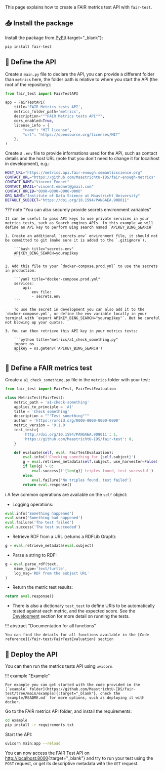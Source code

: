 This page explains how to create a FAIR metrics test API with `fair-test`.

## 📥 Install the package

Install the package from [PyPI](https://pypi.org/project/fair-test/){:target="_blank"}:

```bash
pip install fair-test
```


## 📝 Define the API

Create a `main.py` file to declare the API, you can provide a different folder than `metrics` here, the folder path is relative to where you start the API (the root of the repository):

```python title="main.py"
from fair_test import FairTestAPI

app = FairTestAPI(
    title='FAIR Metrics tests API',
    metrics_folder_path='metrics',
    description="""FAIR Metrics tests API""",
    cors_enabled=True,
    license_info = {
        "name": "MIT license",
        "url": "https://opensource.org/licenses/MIT"
    },
)
```

Create a `.env` file to provide informations used for the API, such as contact details and the host URL (note that you don't need to change it for localhost in development), e.g.:

```bash title=".env"
HOST_URL="https://metrics.api.fair-enough.semanticscience.org"
CONTACT_URL="https://github.com/MaastrichtU-IDS/fair-enough-metrics"
CONTACT_NAME="Vincent Emonet"
CONTACT_EMAIL="vincent.emonet@gmail.com"
CONTACT_ORCID="0000-0000-0000-0000"
ORG_NAME="Institute of Data Science at Maastricht University"
DEFAULT_SUBJECT="https://doi.org/10.1594/PANGAEA.908011"
```


??? note "You can also securely provide secrets environment variables"

    It can be useful to pass API keys to use private services in your metrics tests, such as Search engines APIs. In this example we will define an API key to perform Bing search named `APIKEY_BING_SEARCH`
    
    1. Create an additional `secrets.env` environment file, it should not be committed to git (make sure it is added to the `.gitignore`).
    
        ```bash title="secrets.env"
        APIKEY_BING_SEARCH=yourapikey
        ```
    
    2. Add this file to your `docker-compose.prod.yml` to use the secrets in production:
    
        ```yaml title="docker-compose.prod.yml"
        services:
            api:
                env_file:
                - secrets.env
        ```
    
        To use the secret in development you can also add it to the `docker-compose.yml`, or define the env variable locally in your terminal with `export APIKEY_BING_SEARCH="yourapikey"`. But be careful not blowing up your quotas.
    
    3. You can then retrieve this API key in your metrics tests:
    
        ```python title="metrics/a1_check_something.py"
        import os
        apikey = os.getenv('APIKEY_BING_SEARCH')
        ```

## 🎯 Define a FAIR metrics test

Create a `a1_check_something.py` file in the `metrics` folder with your test:

````python title="metrics/a1_check_something.py"
from fair_test import FairTest, FairTestEvaluation

class MetricTest(FairTest):
    metric_path = 'a1-check-something'
    applies_to_principle = 'A1'
    title = 'Check something'
    description = """Test something"""
    author = 'https://orcid.org/0000-0000-0000-0000'
    metric_version = '0.1.0'
    test_test={
        'http://doi.org/10.1594/PANGAEA.908011': 1,
        'https://github.com/MaastrichtU-IDS/fair-test': 0,
    }

    def evaluate(self, eval: FairTestEvaluation):
        eval.info(f'Checking something for {self.subject}')
        g = eval.retrieve_metadata(self.subject, use_harvester=False)
        if len(g) > 0:
            eval.success(f'{len(g)} triples found, test sucessful')
        else:
            eval.failure('No triples found, test failed')
        return eval.response()
````

ℹ️ A few common operations are available on the `self` object:

* Logging operations: 
```python
eval.info('Something happened')
eval.warn('Something bad happened')
eval.failure('The test failed')
eval.success('The test succeeded')
```

* Retrieve RDF from a URL (returns a RDFLib Graph): 

```python
g = eval.retrieve_metadata(eval.subject)
```

* Parse a string to RDF:

```python
g = eval.parse_rdf(text, 
    mime_type='text/turtle', 
    log_msg='RDF from the subject URL'
)
```

* Return the metric test results:

```python
return eval.response()
```

* There is also a dictionary `test_test` to define URIs to be automatically tested against each metric, and the expected score. See the [Development](/fair-test/development) section for more detail on running the tests.

!!! abstract "Documentation for all functions"

    You can find the details for all functions available in the [Code reference](/fair-test/FairTestEvaluation) section


## 🦄 Deploy the API

You can then run the metrics tests API using `uvicorn`.

!!! example "Example"

	For example you can get started with the code provided in the  [`example` folder](https://github.com/MaastrichtU-IDS/fair-test/tree/main/example){:target="_blank"}, check the `example/README.md` for more options, such as deploying it with docker.

Go to the FAIR metrics API folder, and install the requirements:

```bash
cd example
pip install -r requirements.txt
```

Start the API:

```bash
uvicorn main:app --reload
```

You can now access the FAIR Test API on [http://localhost:8000](http://localhost:8000){:target="_blank"} and try to run your test using the `POST` request, or  get its descriptive metadata with the `GET` request.
